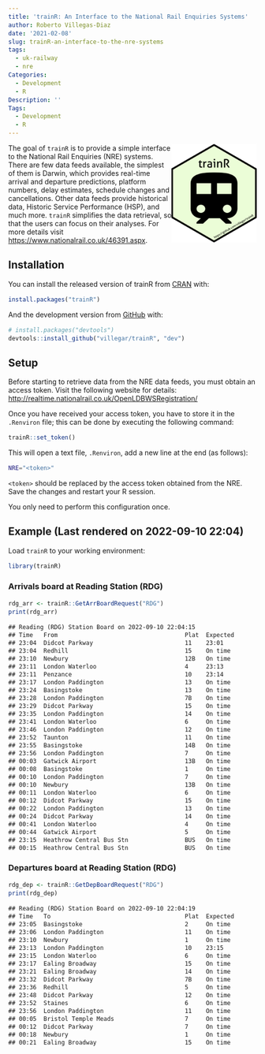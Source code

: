 ```yaml
---
title: 'trainR: An Interface to the National Rail Enquiries Systems'
author: Roberto Villegas-Diaz
date: '2021-02-08'
slug: trainR-an-interface-to-the-nre-systems
tags:
  - uk-railway
  - nre
Categories:
  - Development
  - R
Description: ''
Tags:
  - Development
  - R
---
```


<img src="https://raw.githubusercontent.com/villegar/trainR/main/inst/images/logo.png" alt="logo" align="right" height=200px/>

The goal of `trainR` is to provide a simple interface to the 
National Rail Enquiries (NRE) systems. There are few data feeds 
available, the simplest of them is Darwin, which provides real-time 
arrival and departure predictions, platform numbers, delay estimates, 
schedule changes and cancellations. Other data feeds provide historical 
data, Historic Service Performance (HSP), and much more. `trainR` 
simplifies the data retrieval, so that the users can focus on their 
analyses. For more details visit 
https://www.nationalrail.co.uk/46391.aspx.

## Installation

You can install the released version of trainR from [CRAN](https://CRAN.R-project.org) with:

``` r
install.packages("trainR")
```

And the development version from [GitHub](https://github.com/) with:

``` r
# install.packages("devtools")
devtools::install_github("villegar/trainR", "dev")
```

## Setup
Before starting to retrieve data from the NRE data feeds, you must obtain an access token. 
Visit the following website for details: http://realtime.nationalrail.co.uk/OpenLDBWSRegistration/

Once you have received your access token, you have to store it in the `.Renviron` file; this can be 
done by executing the following command:


```r
trainR::set_token()
```

This will open a text file, `.Renviron`, add a new line at the end (as follows):

```bash
NRE="<token>"
```

`<token>` should be replaced by the access token obtained from the NRE. Save the changes and restart 
your R session.

You only need to perform this configuration once.

## Example (Last rendered on 2022-09-10 22:04)

Load `trainR` to your working environment:

```r
library(trainR)
```

### Arrivals board at Reading Station (RDG)


```r
rdg_arr <- trainR::GetArrBoardRequest("RDG")
print(rdg_arr)
```

```
## Reading (RDG) Station Board on 2022-09-10 22:04:15
## Time   From                                    Plat  Expected
## 23:04  Didcot Parkway                          11    23:01
## 23:04  Redhill                                 15    On time
## 23:10  Newbury                                 12B   On time
## 23:11  London Waterloo                         4     23:13
## 23:11  Penzance                                10    23:14
## 23:17  London Paddington                       13    On time
## 23:24  Basingstoke                             13    On time
## 23:28  London Paddington                       7B    On time
## 23:29  Didcot Parkway                          15    On time
## 23:35  London Paddington                       14    On time
## 23:41  London Waterloo                         6     On time
## 23:46  London Paddington                       12    On time
## 23:52  Taunton                                 11    On time
## 23:55  Basingstoke                             14B   On time
## 23:56  London Paddington                       7     On time
## 00:03  Gatwick Airport                         13B   On time
## 00:08  Basingstoke                             1     On time
## 00:10  London Paddington                       7     On time
## 00:10  Newbury                                 13B   On time
## 00:11  London Waterloo                         6     On time
## 00:12  Didcot Parkway                          15    On time
## 00:22  London Paddington                       13    On time
## 00:24  Didcot Parkway                          14    On time
## 00:41  London Waterloo                         4     On time
## 00:44  Gatwick Airport                         5     On time
## 23:15  Heathrow Central Bus Stn                BUS   On time
## 00:15  Heathrow Central Bus Stn                BUS   On time
```

### Departures board at Reading Station (RDG)


```r
rdg_dep <- trainR::GetDepBoardRequest("RDG")
print(rdg_dep)
```

```
## Reading (RDG) Station Board on 2022-09-10 22:04:19
## Time   To                                      Plat  Expected
## 23:05  Basingstoke                             2     On time
## 23:06  London Paddington                       11    On time
## 23:10  Newbury                                 1     On time
## 23:13  London Paddington                       10    23:15
## 23:15  London Waterloo                         6     On time
## 23:17  Ealing Broadway                         15    On time
## 23:21  Ealing Broadway                         14    On time
## 23:32  Didcot Parkway                          7B    On time
## 23:36  Redhill                                 5     On time
## 23:48  Didcot Parkway                          12    On time
## 23:52  Staines                                 6     On time
## 23:56  London Paddington                       11    On time
## 00:05  Bristol Temple Meads                    7     On time
## 00:12  Didcot Parkway                          7     On time
## 00:18  Newbury                                 1     On time
## 00:21  Ealing Broadway                         15    On time
```

